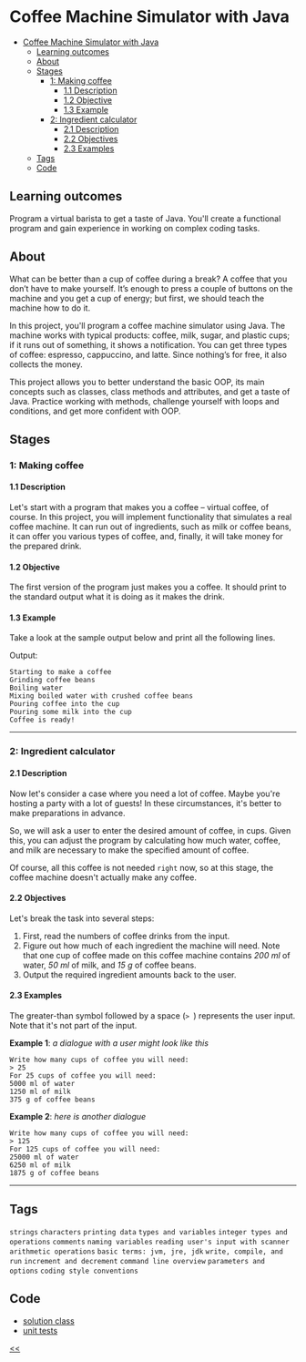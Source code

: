 # Coffee Machine Simulator with Java

- [Coffee Machine Simulator with Java](#coffee-machine-simulator-with-java)
  - [Learning outcomes](#learning-outcomes)
  - [About](#about)
  - [Stages](#stages)
    - [1: Making coffee](#1-making-coffee)
      - [1.1 Description](#11-description)
      - [1.2 Objective](#12-objective)
      - [1.3 Example](#13-example)
    - [2: Ingredient calculator](#2-ingredient-calculator)
      - [2.1 Description](#21-description)
      - [2.2 Objectives](#22-objectives)
      - [2.3 Examples](#23-examples)
  - [Tags](#tags)
  - [Code](#code)

## Learning outcomes
Program a virtual barista to get a taste of Java. You'll create a functional program and gain experience in working on complex coding tasks.

## About
What can be better than a cup of coffee during a break? A coffee that you don’t have to make yourself. It’s enough to press a couple of buttons on the machine and you get a cup of energy; but first, we should teach the machine how to do it.

In this project, you'll program a coffee machine simulator using Java. The machine works with typical products: coffee, milk, sugar, and plastic cups; if it runs out of something, it shows a notification. You can get three types of coffee: espresso, cappuccino, and latte. Since nothing’s for free, it also collects the money.

This project allows you to better understand the basic OOP, its main concepts such as classes, class methods and attributes, and get a taste of Java. Practice working with methods, challenge yourself with loops and conditions, and get more confident with OOP.

## Stages
### 1: Making coffee
#### 1.1 Description
Let's start with a program that makes you a coffee – virtual coffee, of course. In this project, you will implement functionality that simulates a real coffee machine. It can run out of ingredients, such as milk or coffee beans, it can offer you various types of coffee, and, finally, it will take money for the prepared drink.

#### 1.2 Objective
The first version of the program just makes you a coffee. It should print to the standard output what it is doing as it makes the drink.

#### 1.3 Example
Take a look at the sample output below and print all the following lines.

Output:
```
Starting to make a coffee
Grinding coffee beans
Boiling water
Mixing boiled water with crushed coffee beans
Pouring coffee into the cup
Pouring some milk into the cup
Coffee is ready!
```

<hr/>

### 2: Ingredient calculator
#### 2.1 Description
Now let's consider a case where you need a lot of coffee. Maybe you're hosting a party with a lot of guests! In these circumstances, it's better to make preparations in advance.

So, we will ask a user to enter the desired amount of coffee, in cups. Given this, you can adjust the program by calculating how much water, coffee, and milk are necessary to make the specified amount of coffee.

Of course, all this coffee is not needed `right` now, so at this stage, the coffee machine doesn't actually make any coffee.

#### 2.2 Objectives
Let's break the task into several steps:

1. First, read the numbers of coffee drinks from the input.
2. Figure out how much of each ingredient the machine will need. Note that one cup of coffee made on this coffee machine contains *200 ml* of water, *50 ml* of milk, and *15 g* of coffee beans.
3. Output the required ingredient amounts back to the user.

#### 2.3 Examples
The greater-than symbol followed by a space (`> `) represents the user input. Note that it's not part of the input.

**Example 1**: *a dialogue with a user might look like this*
```
Write how many cups of coffee you will need:
> 25
For 25 cups of coffee you will need:
5000 ml of water
1250 ml of milk
375 g of coffee beans
```

**Example 2**: *here is another dialogue*
```
Write how many cups of coffee you will need:
> 125
For 125 cups of coffee you will need:
25000 ml of water
6250 ml of milk
1875 g of coffee beans
```

<hr/>

## Tags
`strings` `characters` `printing data` `types and variables` `integer types and operations` `comments` `naming variables`
`reading user's input with scanner` `arithmetic operations` `basic terms: jvm, jre, jdk` `write, compile, and run`
`increment and decrement` `command line overview` `parameters and options` `coding style conventions`

## Code
- [solution class](./src/main/java/CoffeeMachine.java)
- [unit tests](./src/test/java/CoffeeMachineTest.java)

[<<](../README.md)